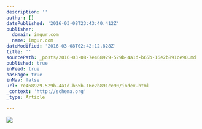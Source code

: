 ```yaml
---
description: ''
author: []
datePublished: '2016-03-08T23:43:40.412Z'
publisher:
  domain: imgur.com
  name: imgur.com
dateModified: '2016-03-08T02:42:12.828Z'
title: ''
sourcePath: _posts/2016-03-08-7e468929-529b-4a1d-b65b-16e2b891ce90.md
published: true
inFeed: true
hasPage: true
inNav: false
url: 7e468929-529b-4a1d-b65b-16e2b891ce90/index.html
_context: 'http://schema.org'
_type: Article

---
```

![](http://i.imgur.com/nbbG3V5.jpg)